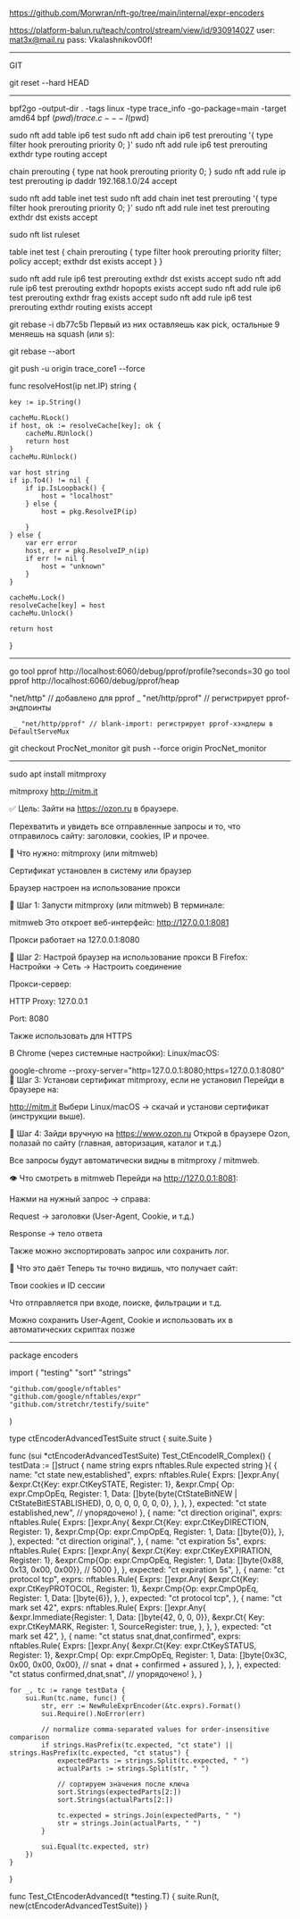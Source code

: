 https://github.com/Morwran/nft-go/tree/main/internal/expr-encoders



https://platform-balun.ru/teach/control/stream/view/id/930914027
user: mat3x@mail.ru
pass: Vkalashnikov00f!

__________________________________________________
GIT

git reset --hard HEAD
____________________________________________________



bpf2go -output-dir . -tags linux -type trace_info -go-package=main -target amd64 bpf $(pwd)/trace.c -- -I$(pwd)



sudo nft add table ip6 test
sudo nft add chain ip6 test prerouting '{ type filter hook prerouting priority 0; }'
sudo nft add rule ip6 test prerouting exthdr type routing accept

chain prerouting {
    type nat hook prerouting priority 0;
}
sudo nft add rule ip test prerouting ip daddr 192.168.1.0/24 accept




sudo nft add table inet test
sudo nft add chain inet test prerouting '{ type filter hook prerouting priority 0; }'
sudo nft add rule inet test prerouting exthdr dst exists accept


sudo nft list ruleset

table inet test {
        chain prerouting {
                type filter hook prerouting priority filter; policy accept;
                exthdr dst exists accept
        }
}


sudo nft add rule ip6 test prerouting exthdr dst exists accept
sudo nft add rule ip6 test prerouting exthdr hopopts exists accept
sudo nft add rule ip6 test prerouting exthdr frag exists accept
sudo nft add rule ip6 test prerouting exthdr routing exists accept



git rebase -i db77c5b 
Первый из них оставляешь как pick, остальные 9 меняешь на squash (или s):

git rebase --abort


git push -u origin trace_core1 --force


func resolveHost(ip net.IP) string {

	key := ip.String()

	cacheMu.RLock()
	if host, ok := resolveCache[key]; ok {
		cacheMu.RUnlock()
		return host
	}
	cacheMu.RUnlock()

	var host string
	if ip.To4() != nil {
		if ip.IsLoopback() {
			host = "localhost"
		} else {
			host = pkg.ResolveIP(ip)

		}
	} else {
		var err error
		host, err = pkg.ResolveIP_n(ip)
		if err != nil {
			host = "unknown"
		}
	}

	cacheMu.Lock()
	resolveCache[key] = host
	cacheMu.Unlock()

	return host
}







_______________________________________________________________________________________________


go tool pprof http://localhost:6060/debug/pprof/profile?seconds=30
go tool pprof http://localhost:6060/debug/pprof/heap



"net/http"      // добавлено для pprof
	_ "net/http/pprof" // регистрирует pprof-эндпоинты

     _ "net/http/pprof" // blank-import: регистрирует pprof-хэндлеры в DefaultServeMux



git checkout ProcNet_monitor
git push --force origin ProcNet_monitor


______________________________________________________________________________________________

sudo apt install mitmproxy

mitmproxy
http://mitm.it




✅ Цель:
Зайти на https://ozon.ru в браузере.

Перехватить и увидеть все отправленные запросы и то, что отправилось сайту: заголовки, cookies, IP и прочее.

🧰 Что нужно:
mitmproxy (или mitmweb)

Сертификат установлен в систему или браузер

Браузер настроен на использование прокси

🔧 Шаг 1: Запусти mitmproxy (или mitmweb)
В терминале:

mitmweb
Это откроет веб-интерфейс: http://127.0.0.1:8081

Прокси работает на 127.0.0.1:8080

🔧 Шаг 2: Настрой браузер на использование прокси
В Firefox:
Настройки → Сеть → Настроить соединение

Прокси-сервер:

HTTP Proxy: 127.0.0.1

Port: 8080

Также использовать для HTTPS

В Chrome (через системные настройки):
Linux/macOS:

google-chrome --proxy-server="http=127.0.0.1:8080;https=127.0.0.1:8080"
🔧 Шаг 3: Установи сертификат mitmproxy, если не установил
Перейди в браузере на:

http://mitm.it
Выбери Linux/macOS → скачай и установи сертификат (инструкции выше).

🔎 Шаг 4: Зайди вручную на https://www.ozon.ru
Открой в браузере Ozon, полазай по сайту (главная, авторизация, каталог и т.д.)

Все запросы будут автоматически видны в mitmproxy / mitmweb.

👁 Что смотреть в mitmweb
Перейди на http://127.0.0.1:8081:

Нажми на нужный запрос → справа:

Request → заголовки (User-Agent, Cookie, и т.д.)

Response → тело ответа

Также можно экспортировать запрос или сохранить лог.

🧠 Что это даёт
Теперь ты точно видишь, что получает сайт:

Твои cookies и ID сессии

Что отправляется при входе, поиске, фильтрации и т.д.

Можно сохранить User-Agent, Cookie и использовать их в автоматических скриптах позже
________________________________________________________________________________




package encoders

import (
	"testing"
	"sort"
	"strings"

	"github.com/google/nftables"
	"github.com/google/nftables/expr"
	"github.com/stretchr/testify/suite"
)

type ctEncoderAdvancedTestSuite struct {
	suite.Suite
}

func (sui *ctEncoderAdvancedTestSuite) Test_CtEncodeIR_Complex() {
	testData := []struct {
		name     string
		exprs    nftables.Rule
		expected string
	}{
		{
			name: "ct state new,established",
			exprs: nftables.Rule{
				Exprs: []expr.Any{
					&expr.Ct{Key: expr.CtKeySTATE, Register: 1},
					&expr.Cmp{
						Op:       expr.CmpOpEq,
						Register: 1,
						Data:     []byte{byte(CtStateBitNEW | CtStateBitESTABLISHED), 0, 0, 0, 0, 0, 0, 0},
					},
				},
			},
			expected: "ct state established,new", // упорядочено!
		},
		{
			name: "ct direction original",
			exprs: nftables.Rule{
				Exprs: []expr.Any{
					&expr.Ct{Key: expr.CtKeyDIRECTION, Register: 1},
					&expr.Cmp{Op: expr.CmpOpEq, Register: 1, Data: []byte{0}},
				},
			},
			expected: "ct direction original",
		},
		{
			name: "ct expiration 5s",
			exprs: nftables.Rule{
				Exprs: []expr.Any{
					&expr.Ct{Key: expr.CtKeyEXPIRATION, Register: 1},
					&expr.Cmp{Op: expr.CmpOpEq, Register: 1, Data: []byte{0x88, 0x13, 0x00, 0x00}}, // 5000
				},
			},
			expected: "ct expiration 5s",
		},
		{
			name: "ct protocol tcp",
			exprs: nftables.Rule{
				Exprs: []expr.Any{
					&expr.Ct{Key: expr.CtKeyPROTOCOL, Register: 1},
					&expr.Cmp{Op: expr.CmpOpEq, Register: 1, Data: []byte{6}},
				},
			},
			expected: "ct protocol tcp",
		},
		{
			name: "ct mark set 42",
			exprs: nftables.Rule{
				Exprs: []expr.Any{
					&expr.Immediate{Register: 1, Data: []byte{42, 0, 0, 0}},
					&expr.Ct{
						Key:            expr.CtKeyMARK,
						Register:       1,
						SourceRegister: true,
					},
				},
			},
			expected: "ct mark set 42",
		},
		{
			name: "ct status snat,dnat,confirmed",
			exprs: nftables.Rule{
				Exprs: []expr.Any{
					&expr.Ct{Key: expr.CtKeySTATUS, Register: 1},
					&expr.Cmp{
						Op:       expr.CmpOpEq,
						Register: 1,
						Data:     []byte{0x3C, 0x00, 0x00, 0x00}, // snat + dnat + confirmed + assured
					},
				},
			},
			expected: "ct status confirmed,dnat,snat", // упорядочено!
		},
	}

	for _, tc := range testData {
		sui.Run(tc.name, func() {
			str, err := NewRuleExprEncoder(&tc.exprs).Format()
			sui.Require().NoError(err)

			// normalize comma-separated values for order-insensitive comparison
			if strings.HasPrefix(tc.expected, "ct state") || strings.HasPrefix(tc.expected, "ct status") {
				expectedParts := strings.Split(tc.expected, " ")
				actualParts := strings.Split(str, " ")

				// сортируем значения после ключа
				sort.Strings(expectedParts[2:])
				sort.Strings(actualParts[2:])

				tc.expected = strings.Join(expectedParts, " ")
				str = strings.Join(actualParts, " ")
			}

			sui.Equal(tc.expected, str)
		})
	}
}

func Test_CtEncoderAdvanced(t *testing.T) {
	suite.Run(t, new(ctEncoderAdvancedTestSuite))
}





